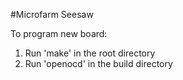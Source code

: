 #Microfarm Seesaw

To program new board:

1) Run 'make' in the root directory
2) Run 'openocd' in the build directory

